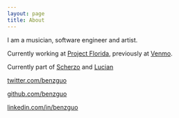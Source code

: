 ```yaml
---
layout: page
title: About
---
```


I am a musician, software engineer and artist.

Currently working at [Project Florida](http://projectfla.com/), previously at [Venmo](https://venmo.com/). 

Currently part of [Scherzo](http://scherzobk.bandcamp.com/) and [Lucian](http://ilovelucian.com)

[twitter.com/benzguo](https://twitter.com/benzguo)

[github.com/benzguo](https://github.com/benzguo)

[linkedin.com/in/benzguo](http://www.linkedin.com/in/benzguo)

